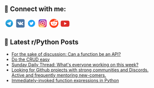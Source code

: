 ## 🔎 Connect with me:
[<img src="https://github.com/bullbesh/bullbesh/blob/main/images/Telegram.png" width="32" height="32" />](https://t.me/bullbesh)
[<img src="https://github.com/bullbesh/bullbesh/blob/main/images/VK.png" width="32" height="32" />](https://vk.com/bullbesh)
[<img src="https://github.com/bullbesh/bullbesh/blob/main/images/Twitter.png" width="32" height="32" />](https://twitter.com/bullbesh1)
[<img src="https://github.com/bullbesh/bullbesh/blob/main/images/Instagram.png" width="32" height="32" />](https://www.instagram.com/bullbesh)
[<img src="https://github.com/bullbesh/bullbesh/blob/main/images/Reddit.png" width="32" height="32" />](https://www.reddit.com/user/bullbesh)
[<img src="https://github.com/bullbesh/bullbesh/blob/main/images/YouTube.png" width="32" height="32" />](https://www.youtube.com/channel/UCtfjRs6uzgq5mfm8S06WTcg)

## 📕 Latest r/Python Posts
<!-- BLOG-POST-LIST:START -->
- [For the sake of discussion: Can a function be an API?](https://www.reddit.com/r/Python/comments/wnwi5d/for_the_sake_of_discussion_can_a_function_be_an/)
- [Do the CRUD easy](https://www.reddit.com/r/Python/comments/wnspke/do_the_crud_easy/)
- [Sunday Daily Thread: What&#39;s everyone working on this week?](https://www.reddit.com/r/Python/comments/wnsaun/sunday_daily_thread_whats_everyone_working_on/)
- [Looking for Github projects with strong communities and Discords. Active and frequently mentoring new-comers.](https://www.reddit.com/r/Python/comments/wnrsrw/looking_for_github_projects_with_strong/)
- [Immediately-invoked function expressions in Python](https://www.reddit.com/r/Python/comments/wnrot9/immediatelyinvoked_function_expressions_in_python/)
<!-- BLOG-POST-LIST:END -->
